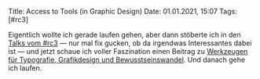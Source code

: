 Title: Access to Tools (in Graphic Design)
Date: 01.01.2021, 15:07
Tags: [#rc3]

Eigentlich wollte ich gerade laufen gehen, aber dann stöberte ich in den [Talks vom #rc3](https://media.ccc.de/c/rc3/) — nur mal fix gucken, ob da irgendwas Interessantes dabei ist — und jetzt schaue ich voller Faszination einen Beitrag zu [Werkzeugen für Typografie, Grafikdesign und Bewusstseinswandel](https://media.ccc.de/v/rc3-3-access_to_tools_in_graphic_design). Und danach gehe ich laufen.